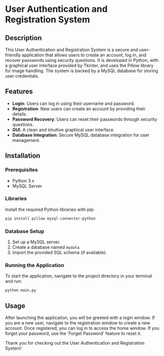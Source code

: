 
# User Authentication and Registration System

## Description
This User Authentication and Registration System is a secure and user-friendly application that allows users to create an account, log in, and recover passwords using security questions. It is developed in Python, with a graphical user interface provided by Tkinter, and uses the Pillow library for image handling. The system is backed by a MySQL database for storing user credentials.

## Features
- **Login**: Users can log in using their username and password.
- **Registration**: New users can create an account by providing their details.
- **Password Recovery**: Users can reset their passwords through security questions.
- **GUI**: A clean and intuitive graphical user interface.
- **Database Integration**: Secure MySQL database integration for user management.

## Installation

### Prerequisites
- Python 3.x
- MySQL Server

### Libraries
Install the required Python libraries with pip:
```bash
pip install pillow mysql-connector-python
```

### Database Setup
1. Set up a MySQL server.
2. Create a database named `mydata`.
3. Import the provided SQL schema (if available).

### Running the Application
To start the application, navigate to the project directory in your terminal and run:
```bash
python main.py
```

## Usage
After launching the application, you will be greeted with a login window. If you are a new user, navigate to the registration window to create a new account. Once registered, you can log in to access the home window. If you forget your password, use the 'Forget Password' feature to reset it.


Thank you for checking out the User Authentication and Registration System!
